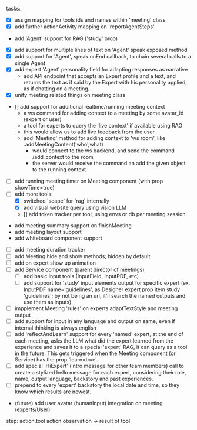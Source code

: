tasks:
- [x] assign mapping for tools ids and names within 'meeting' class
- [x] add further actionActivity mapping on 'reportAgentSteps'
- add 'Agent' support for RAG ('study' prop)
- [x] add support for multiple lines of text on 'Agent' speak exposed method
- [x] add support for 'Agent', speak onEnd callback, to chain several calls to a single Agent
- [x] add expert 'Agent' personality field for adapting responses as narrative
    - add API endpoint that accepts an Expert profile and a text, and returns
      the text as if said by the Expert with his personality applied, as if chatting on
      a meeting.
- [x] unify meeting related things on meeting class
- [] add support for additional realtime/running meeting context
    - a ws command for adding context to a meeting by some avatar_id (expert or user)
    - a tool for experts to query the 'live context' if available using RAG
    - this would allow us to add live feedback from the user
    - add 'Meeting' method for adding context to 'ws room', like .addMeetingContent('who',what)
        - would connect to the ws backend, and send the command /add_context to the room
        - the server would receive the command an add the given object to the running context 

- [ ] add running meeting timer on Meeting component (with prop showTime=true)
- [ ] add more tools:
    - [x] switched 'scape' for 'rag' internally
    - [x] add visual website query using vision LLM
    - [] add token tracker per tool, using envs or db per meeting session

- add meeting summary support on finishMeeting
- add meeting layout support
- add whiteboard component support
- [ ] add meeting duration tracker
- [ ] add Meeting hide and show methods; hidden by default
- [ ] add on expert show up animation
- [ ] add Service component (parent director of meetings)
    - [ ] add basic input tools (InputField, InputPDF, etc)
    - [ ] add support for 'study' input elements output for specific expert (ex. InputPDF name='guidelines', as Designer expert prop item study 'guidelines'; by not being an url, it'll search the named outputs and use them as inputs)
- [ ] impplement Meeting 'rules' on experts adaptTextStyle and meeting output
- [ ] add support for input in any language and output on same, even if internal thinking is always english
- [ ] add 'reflectAndLearn' support for every 'named' expert, at the end of each meeting, asks the LLM what did the expert learned from the experience and saves it to a special 'expert' RAG, it can query as a tool in the future. This gets triggered when the Meeting component (or Service) has the prop 'learn=true'.
- [ ] add special 'HiExpert' (intro message for other team members) call to create a stylized hello message for each expert, considering their role, name, output language, backstory and past experiences.
- [ ] prepend to every 'expert' backstory the local date and time, so they know which results are newest. 
- (future) add user avatar (humanInput) integration on meeting (experts/User)


step:
    action.tool
    action.observation -> result of tool